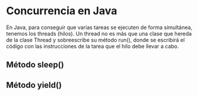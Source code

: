 <h1>Concurrencia en Java</h1>
<p>En Java, para conseguir que varias tareas se ejecuten de forma simultánea, tenemos los threads (hilos). Un thread no es más que una clase que hereda de la clase Thread y sobreescribe su método run(), donde se escribirá el código con las instrucciones de la tarea que el hilo debe llevar a cabo.</p>
<h2>Método sleep()</h2>
<h2>Método yield()</h2>